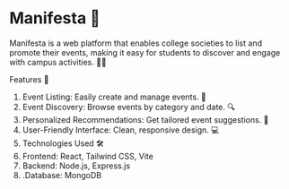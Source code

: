 # Manifesta 🎉
Manifesta is a web platform that enables college societies to list and promote their events, making it easy for students to discover and engage with campus activities. 📅✨

Features 🌟
  1. Event Listing: Easily create and manage events. 📝
  2. Event Discovery: Browse events by category and date. 🔍
  3. Personalized Recommendations: Get tailored event suggestions. 🎯
  4. User-Friendly Interface: Clean, responsive design. 💻
  5. Technologies Used 🛠️
  6. Frontend: React, Tailwind CSS, Vite
  7. Backend: Node.js, Express.js
  8. .Database: MongoDB
